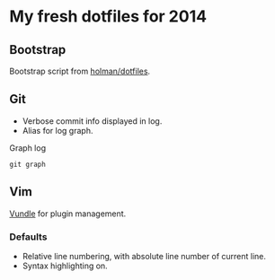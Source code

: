 # My fresh dotfiles for 2014

## Bootstrap
Bootstrap script from [holman/dotfiles](https://github.com/holman/dotfiles).

## Git
* Verbose commit info displayed in log.
* Alias for log graph.

Graph log
```shell
git graph
```  

## Vim
[Vundle](https://github.com/gmarik/Vundle) for plugin management.

### Defaults
* Relative line numbering, with absolute line number of current line.  
* Syntax highlighting on.  
